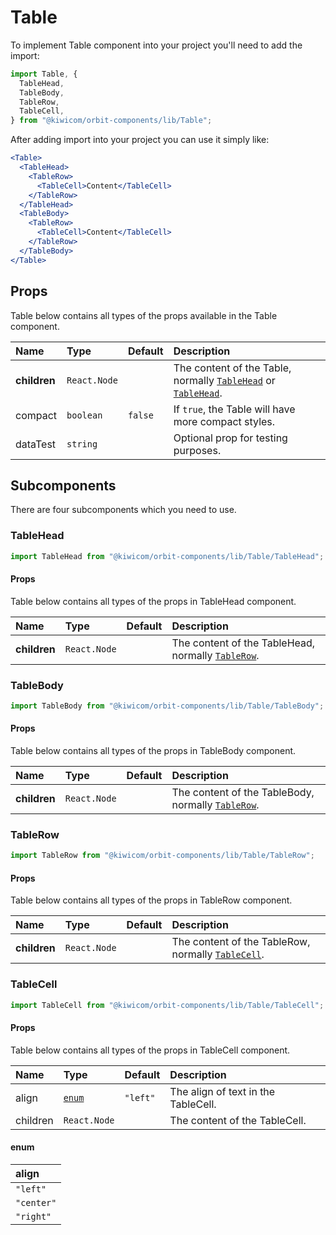 # Table

To implement Table component into your project you'll need to add the import:

```jsx
import Table, {
  TableHead,
  TableBody,
  TableRow,
  TableCell,
} from "@kiwicom/orbit-components/lib/Table";
```

After adding import into your project you can use it simply like:

```jsx
<Table>
  <TableHead>
    <TableRow>
      <TableCell>Content</TableCell>
    </TableRow>
  </TableHead>
  <TableBody>
    <TableRow>
      <TableCell>Content</TableCell>
    </TableRow>
  </TableBody>
</Table>
```

## Props

Table below contains all types of the props available in the Table component.

| Name         | Type         | Default | Description                                                                                |
| :----------- | :----------- | :------ | :----------------------------------------------------------------------------------------- |
| **children** | `React.Node` |         | The content of the Table, normally [`TableHead`](#tablehead) or [`TableHead`](#TableHead). |
| compact      | `boolean`    | `false` | If `true`, the Table will have more compact styles.                                        |
| dataTest     | `string`     |         | Optional prop for testing purposes.                                                        |

## Subcomponents

There are four subcomponents which you need to use.

### TableHead

```jsx
import TableHead from "@kiwicom/orbit-components/lib/Table/TableHead";
```

#### Props

Table below contains all types of the props in TableHead component.

| Name         | Type         | Default | Description                                                     |
| :----------- | :----------- | :------ | :-------------------------------------------------------------- |
| **children** | `React.Node` |         | The content of the TableHead, normally [`TableRow`](#tablerow). |

### TableBody

```jsx
import TableBody from "@kiwicom/orbit-components/lib/Table/TableBody";
```

#### Props

Table below contains all types of the props in TableBody component.

| Name         | Type         | Default | Description                                                     |
| :----------- | :----------- | :------ | :-------------------------------------------------------------- |
| **children** | `React.Node` |         | The content of the TableBody, normally [`TableRow`](#tablerow). |

### TableRow

```jsx
import TableRow from "@kiwicom/orbit-components/lib/Table/TableRow";
```

#### Props

Table below contains all types of the props in TableRow component.

| Name         | Type         | Default | Description                                                      |
| :----------- | :----------- | :------ | :--------------------------------------------------------------- |
| **children** | `React.Node` |         | The content of the TableRow, normally [`TableCell`](#tablecell). |

### TableCell

```jsx
import TableCell from "@kiwicom/orbit-components/lib/Table/TableCell";
```

#### Props

Table below contains all types of the props in TableCell component.

| Name     | Type            | Default  | Description                         |
| :------- | :-------------- | :------- | :---------------------------------- |
| align    | [`enum`](#enum) | `"left"` | The align of text in the TableCell. |
| children | `React.Node`    |          | The content of the TableCell.       |

#### enum

| align      |
| :--------- |
| `"left"`   |
| `"center"` |
| `"right"`  |

